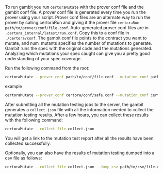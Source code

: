 To run gambit you run `certoraMutate` with the prover conf file and the gambit conf file. A prover conf file is generated every time you run the prover using your script. Prover conf files are an alternate way to run the prover by calling certoraRun and giving it the prover file `certoraRun path/to/prover/conf/file.conf`. Auto-generated prover conf files are in `.certora_internal/latest/run.conf`. Copy this to a conf file in `./certora/conf`. The gambit conf file points to the contract you want to mutate, and num_mutants specifies the number of mutations to generate. Gambit runs the spec with the original code and the mutations generated. Analyzing which mutations your spec caught can give you a pretty good understanding of your spec coverage.

Run the following command from the root:

```bash
certoraMutate --prover_conf path/to/conf/file.conf --mutation_conf path/to/gambit/file.conf
```

example

```bash
certoraMutate --prover_conf certora/conf/safe.conf --mutation_conf certora/conf/mutationSafe.conf
```

After submitting all the mutation testing jobs to the server, the gambit generates a `collect.json` file with all the information needed to collect the mutation testing results. After a few hours, you can collect these results with the following command:

```bash
certoraMutate --collect_file collect.json
```

You will get a link to the mutation test report after all the results have been collected successfully.

Optionally, you can also have the results of mutation testing dumped into a csv file as follows:

```bash
certoraMutate --collect_file collect.json --dump_csv path/to/csv/file.csv
```
